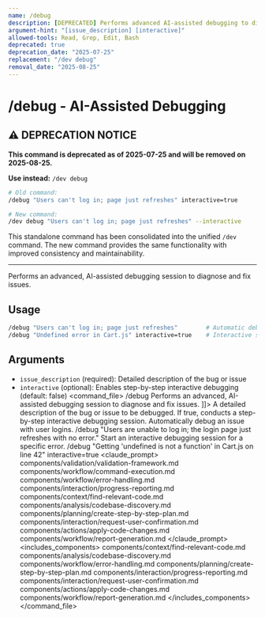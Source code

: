 ```yaml
---
name: /debug
description: [DEPRECATED] Performs advanced AI-assisted debugging to diagnose and fix issues - use /dev debug instead
argument-hint: "[issue_description] [interactive]"
allowed-tools: Read, Grep, Edit, Bash
deprecated: true
deprecation_date: "2025-07-25"
replacement: "/dev debug"
removal_date: "2025-08-25"
---
```

# /debug - AI-Assisted Debugging

## ⚠️ DEPRECATION NOTICE

**This command is deprecated as of 2025-07-25 and will be removed on 2025-08-25.**

**Use instead:** `/dev debug`

```bash
# Old command:
/debug "Users can't log in; page just refreshes" interactive=true

# New command:
/dev debug "Users can't log in; page just refreshes" --interactive
```

This standalone command has been consolidated into the unified `/dev` command. The new command provides the same functionality with improved consistency and maintainability.

---

Performs an advanced, AI-assisted debugging session to diagnose and fix issues.
## Usage
```bash
/debug "Users can't log in; page just refreshes"        # Automatic debugging
/debug "Undefined error in Cart.js" interactive=true    # Interactive session
```
## Arguments
- `issue_description` (required): Detailed description of the bug or issue
- `interactive` (optional): Enables step-by-step interactive debugging (default: false)
<command_file>
  <metadata>
    <name>/debug</name>
    <purpose>Performs an advanced, AI-assisted debugging session to diagnose and fix issues.</purpose>
    <usage>
      <![CDATA[
      /debug "[issue_description]" <interactive=false>
      ]]>
    </usage>
  </metadata>
  <arguments>
    <argument name="issue_description" type="string" required="true">
      <description>A detailed description of the bug or issue to be debugged.</description>
    </argument>
    <argument name="interactive" type="boolean" required="false" default="false">
      <description>If true, conducts a step-by-step interactive debugging session.</description>
    </argument>
  </arguments>
  <examples>
    <example>
      <description>Automatically debug an issue with user logins.</description>
      <usage>/debug "Users are unable to log in; the login page just refreshes with no error."</usage>
    </example>
    <example>
      <description>Start an interactive debugging session for a specific error.</description>
      <usage>/debug "Getting 'undefined is not a function' in Cart.js on line 42" interactive=true</usage>
    </example>
  </examples>
  <claude_prompt>
    <prompt>
      <!-- Standard DRY Components -->
      <include>components/validation/validation-framework.md</include>
      <include>components/workflow/command-execution.md</include>
      <include>components/workflow/error-handling.md</include>
      <include>components/interaction/progress-reporting.md</include>
      <!-- Command-specific components -->
      <include>components/context/find-relevant-code.md</include>
      <include>components/analysis/codebase-discovery.md</include>
      <include>components/planning/create-step-by-step-plan.md</include>
      <include>components/interaction/request-user-confirmation.md</include>
      <include>components/actions/apply-code-changes.md</include>
      <include>components/workflow/report-generation.md</include>
      <![CDATA[
You are an expert debugger. The user needs help diagnosing and fixing an issue.
      1.  **Gather Context**:
          *   Use context and discovery components to understand the relevant code
      2.  **Analyze & Hypothesize**:
          *   Based on the issue description and relevant code, form a set of likely hypotheses for the root cause.
          *   Apply error handling patterns to identify potential failure points
      3.  **Create Debugging Plan**:
          *   Create a step-by-step plan to test each hypothesis. This could involve suggesting `console.log` placements, asking the user to set breakpoints, or analyzing execution flow.
      4.  **Interactive Debugging**:
          *   If `interactive` is true, guide the user through the plan step-by-step, analyzing the output at each stage.
      5.  **Propose Solution**:
          *   Once the root cause is confirmed, provide a clear explanation and the exact code changes needed to fix the bug.
]]>
    </prompt>
  </claude_prompt>
  <dependencies>
    <includes_components>
      <component>components/context/find-relevant-code.md</component>
      <component>components/analysis/codebase-discovery.md</component>
      <component>components/workflow/error-handling.md</component>
      <component>components/planning/create-step-by-step-plan.md</component>
      <component>components/interaction/progress-reporting.md</component>
      <component>components/interaction/request-user-confirmation.md</component>
      <component>components/actions/apply-code-changes.md</component>
      <component>components/workflow/report-generation.md</component>
    </includes_components>
  </dependencies>
</command_file>